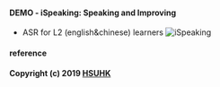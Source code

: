 

#### DEMO - iSpeaking: Speaking and Improving
* ASR for L2 (english&chinese) learners
![iSpeaking](https://github.com/muyun/dev.speech/blob/master/ispeaking/demo/speech_demo_2.png "Speaking and Improving") 

#### reference

####  Copyright (c) 2019 [HSUHK](https://dlc.hsu.edu.hk/)

